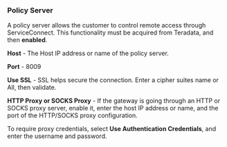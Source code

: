 ### Policy Server 

A policy server allows the customer to control remote access through ServiceConnect. This functionality must be acquired from Teradata, and then **enabled**.

**Host** - The Host IP address or name of the policy server.

**Port** - 8009

**Use SSL** - SSL helps secure the connection. Enter a cipher suites name or All, then validate.

**HTTP Proxy or SOCKS Proxy** - If the gateway is going through an HTTP or SOCKS proxy server, enable it, enter the host IP address or name, and the port of the HTTP/SOCKS proxy configuration.

To require proxy credentials, select **Use Authentication Credentials**, and enter the username and password.
